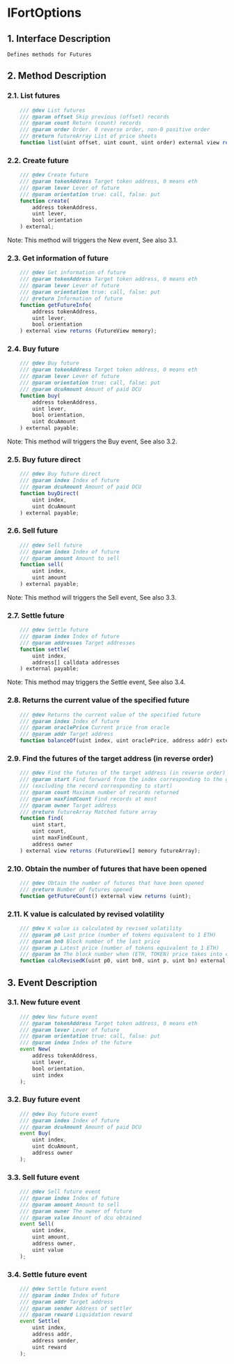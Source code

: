 # IFortOptions

## 1. Interface Description
    Defines methods for Futures

## 2. Method Description

### 2.1. List futures

```javascript
    /// @dev List futures
    /// @param offset Skip previous (offset) records
    /// @param count Return (count) records
    /// @param order Order. 0 reverse order, non-0 positive order
    /// @return futureArray List of price sheets
    function list(uint offset, uint count, uint order) external view returns (FutureView[] memory futureArray);
```

### 2.2. Create future

```javascript
    /// @dev Create future
    /// @param tokenAddress Target token address, 0 means eth
    /// @param lever Lever of future
    /// @param orientation true: call, false: put
    function create(
        address tokenAddress, 
        uint lever,
        bool orientation
    ) external;
```
Note: This method will triggers the New event, See also 3.1.

### 2.3. Get information of future

```javascript
    /// @dev Get information of future
    /// @param tokenAddress Target token address, 0 means eth
    /// @param lever Lever of future
    /// @param orientation true: call, false: put
    /// @return Information of future
    function getFutureInfo(
        address tokenAddress, 
        uint lever,
        bool orientation
    ) external view returns (FutureView memory);
```

### 2.4. Buy future

```javascript
    /// @dev Buy future
    /// @param tokenAddress Target token address, 0 means eth
    /// @param lever Lever of future
    /// @param orientation true: call, false: put
    /// @param dcuAmount Amount of paid DCU
    function buy(
        address tokenAddress,
        uint lever,
        bool orientation,
        uint dcuAmount
    ) external payable;
```
Note: This method will triggers the Buy event, See also 3.2.

### 2.5. Buy future direct

```javascript
    /// @dev Buy future direct
    /// @param index Index of future
    /// @param dcuAmount Amount of paid DCU
    function buyDirect(
        uint index,
        uint dcuAmount
    ) external payable;
```

### 2.6. Sell future

```javascript
    /// @dev Sell future
    /// @param index Index of future
    /// @param amount Amount to sell
    function sell(
        uint index,
        uint amount
    ) external payable;
```
Note: This method will triggers the Sell event, See also 3.3.

### 2.7. Settle future

```javascript
    /// @dev Settle future
    /// @param index Index of future
    /// @param addresses Target addresses
    function settle(
        uint index,
        address[] calldata addresses
    ) external payable;
```
Note: This method may triggers the Settle event, See also 3.4.

### 2.8. Returns the current value of the specified future

```javascript
    /// @dev Returns the current value of the specified future
    /// @param index Index of future
    /// @param oraclePrice Current price from oracle
    /// @param addr Target address
    function balanceOf(uint index, uint oraclePrice, address addr) external view returns (uint);
```

### 2.9. Find the futures of the target address (in reverse order)

```javascript
    /// @dev Find the futures of the target address (in reverse order)
    /// @param start Find forward from the index corresponding to the given contract address 
    /// (excluding the record corresponding to start)
    /// @param count Maximum number of records returned
    /// @param maxFindCount Find records at most
    /// @param owner Target address
    /// @return futureArray Matched future array
    function find(
        uint start, 
        uint count, 
        uint maxFindCount, 
        address owner
    ) external view returns (FutureView[] memory futureArray);
```

### 2.10. Obtain the number of futures that have been opened

```javascript
    /// @dev Obtain the number of futures that have been opened
    /// @return Number of futures opened
    function getFutureCount() external view returns (uint);
```

### 2.11. K value is calculated by revised volatility

```javascript
    /// @dev K value is calculated by revised volatility
    /// @param p0 Last price (number of tokens equivalent to 1 ETH)
    /// @param bn0 Block number of the last price
    /// @param p Latest price (number of tokens equivalent to 1 ETH)
    /// @param bn The block number when (ETH, TOKEN) price takes into effective
    function calcRevisedK(uint p0, uint bn0, uint p, uint bn) external view returns (uint k);
```

## 3. Event Description

### 3.1. New future event

```javascript
    /// @dev New future event
    /// @param tokenAddress Target token address, 0 means eth
    /// @param lever Lever of future
    /// @param orientation true: call, false: put
    /// @param index Index of the future
    event New(
        address tokenAddress, 
        uint lever,
        bool orientation,
        uint index
    );
```

### 3.2. Buy future event

```javascript
    /// @dev Buy future event
    /// @param index Index of future
    /// @param dcuAmount Amount of paid DCU
    event Buy(
        uint index,
        uint dcuAmount,
        address owner
    );
```

### 3.3. Sell future event

```javascript
    /// @dev Sell future event
    /// @param index Index of future
    /// @param amount Amount to sell
    /// @param owner The owner of future
    /// @param value Amount of dcu obtained
    event Sell(
        uint index,
        uint amount,
        address owner,
        uint value
    );
```

### 3.4. Settle future event

```javascript
    /// @dev Settle future event
    /// @param index Index of future
    /// @param addr Target address
    /// @param sender Address of settler
    /// @param reward Liquidation reward
    event Settle(
        uint index,
        address addr,
        address sender,
        uint reward
    );
```